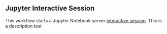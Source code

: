 ## Jupyter Interactive Session
This workflow starts a Jupyter Notebook server [interactive session](https://github.com/parallelworks/interactive_session/blob/main/README-v3.md).
This is a description test
